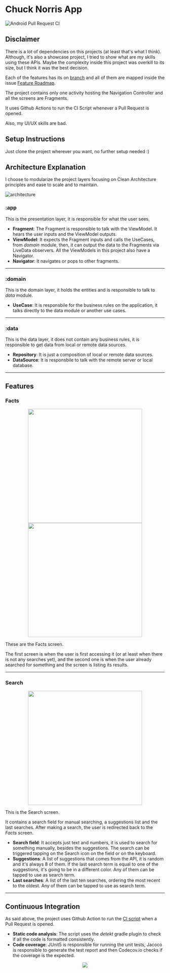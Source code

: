 # Chuck Norris App

![Android Pull Request CI](https://github.com/bfpimentel/chuck-norris-app/workflows/Android%20Pull%20Request%20CI/badge.svg)

## Disclaimer
There is a lot of dependencies on this projects (at least that's what I think).  Although, it's also a showcase project, I tried to show what are my skills using these APIs. Maybe the complexity inside this project was overkill to its size, but I think it was the best decision.

Each of the features has its on [branch](https://github.com/bfpimentel/chuck-norris-app/branches) and all of them are mapped inside the issue [Feature Roadmap](https://github.com/bfpimentel/chuck-norris-app/issues/1).

The project contains only one activity hosting the Navigation Controller and all the screens are Fragments.

It uses Github Actions to run the CI Script whenever a Pull Request is opened.

Also, my UI/UX skills are bad.

## Setup Instructions
Just clone the project wherever you want, no further setup needed :)

## Architecture Explanation
I choose to modularize the project layers focusing on Clean Architecture principles and ease to scale and to maintain.

![architecture](./resources/architecture.png)

### :app
This is the presentation layer, it is responsible for what the user sees.

- **Fragment**: The Fragment is responsible to talk with the ViewModel. It hears the user inputs and the ViewModel outputs. 
- **ViewModel**: It expects the Fragment inputs and calls the UseCases, from *domain* module, then, it can output the data to the Fragments via LiveData observers. All the ViewModels in this project also have a Navigator.
- **Navigator**: It navigates or pops to other fragments.

---
### :domain
This is the domain layer, it holds the entities and is responsible to talk to *data* module.

- **UseCase**: It is responsbile for the business rules on the application, it talks directly to the data module or another use cases.

---
### :data
This is the data layer, it does not contain any business rules, it is responsible to get data from local or remote data sources.

- **Repository**: It is just a composition of local or remote data sources.
- **DataSource**: It is responsbile to talk with the remote server or local database.

---
## Features
### Facts
<center>
    <img src="./resources/facts-first-access.png" width="360">
    <img src="./resources/facts.png" width="360">
</center>

These are the Facts screen.

The first screen is when the user is first accessing it (or at least when there is not any searches yet), and the second one is when the user already searched for something and the screen is listing its results.

---
### Search
<center>
    <img src="./resources/search.png" width="360">
</center>

This is the Search screen.

It contains a search field for manual searching, a suggestions list and the last searches. After making a search, the user is redirected back to the *Facts* screen.

- **Search field**: It accepts just text and numbers, it is used to search for something manually, besides the suggestions. The search can be triggered tapping on the Search icon on the field or on the keyboard.
- **Suggestions**: A list of suggestions that comes from the API, it is random and it's always 8 of them. If the last search term is equal to one of the suggestions, it's going to be in a different color. Any of them can be tapped to use as search term.
- **Last searches**: A list of the last ten searches, ordering the most recent to the oldest. Any of them can be tapped to use as search term.

---
## Continuous Integration
As said above, the project uses Github Action to run the [CI script](./.github/workflows/android-pr.yml) when a Pull Request is opened.

- **Static code analysis**: The script uses the *detekt* gradle plugin to check if all the code is formatted consistently.
- **Code coverage**: JUnit5 is responsible for running the unit tests, Jacoco is responsible to generate the test report and then Codecov.io checks if the coverage is the expected.

<center>
    <img src="[./resources/search.png](https://codecov.io/gh/bfpimentel/chuck-norris-app/branch/develop/graphs/tree.svg)">
</center>